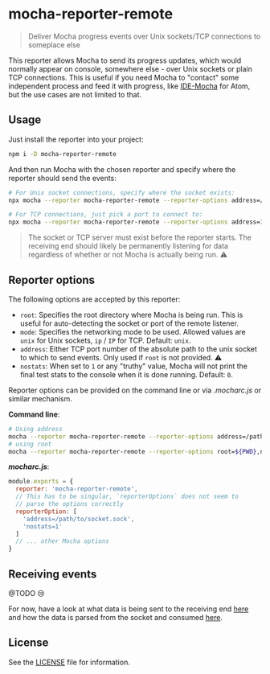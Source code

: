 # mocha-reporter-remote

> Deliver Mocha progress events over Unix sockets/TCP connections to someplace else

This reporter allows Mocha to send its progress updates, which would normally appear on console, somewhere else - over Unix sockets or plain TCP connections. This is useful if you need Mocha to "contact" some independent process and feed it with progress, like [IDE-Mocha][ide-mocha] for Atom, but the use cases are not limited to that.

## Usage

Just install the reporter into your project:

```sh
npm i -D mocha-reporter-remote
```

And then run Mocha with the chosen reporter and specify where the reporter should send the events:

```sh
# For Unix socket connections, specify where the socket exists:
npx mocha --reporter mocha-reporter-remote --reporter-options address=/var/folders/np/yp1y_nk504b0k61prl2pk4b40000gn/T/mocha-reporter-remote.sock

# For TCP connections, just pick a port to connect to:
npx mocha --reporter mocha-reporter-remote --reporter-options address=12345
```

> The socket or TCP server must exist before the reporter starts. The receiving end should likely be permanently listening for data regardless of whether or not Mocha is actually being run. ⚠️

## Reporter options

The following options are accepted by this reporter:

- `root`: Specifies the root directory where Mocha is being run. This is useful for auto-detecting the socket or port of the remote listener.
- `mode`: Specifies the networking mode to be used. Allowed values are `unix` for Unix sockets, `ip` / `IP` for TCP. Default: `unix`.
- `address`: Either TCP port number of the absolute path to the unix socket to which to send events. Only used if `root` is not provided. ⚠️
- `nostats`: When set to `1` or any "truthy" value, Mocha will not print the final test stats to the console when it is done running. Default: `0`.

Reporter options can be provided on the command line or via _.mocharc.js_ or similar mechanism.

**Command line**:

```sh
# Using address
mocha --reporter mocha-reporter-remote --reporter-options address=/path/to/socket.sock,nostats=1
# using root
mocha --reporter mocha-reporter-remote --reporter-options root=${PWD},nostats=1
```

**_mocharc.js_**:

```js
module.exports = {
  reporter: 'mocha-reporter-remote',
  // This has to be singular, `reporterOptions` does not seem to
  // parse the options correctly
  reporterOption: [
    'address=/path/to/socket.sock',
    'nostats=1'
  ]
  // ... other Mocha options
}
```

## Receiving events

@TODO 😢

For now, have a look at what data is being sent to the receiving end [here](src/serialisers.mjs) and how the data is parsed from the socket and consumed [here](https://github.com/Dreamscapes/atom-ide-mocha-core/blob/master/packages/ide-mocha/src/remote/index.mjs).

## License

See the [LICENSE](LICENSE) file for information.

[ide-mocha]: https://github.com/Dreamscapes/atom-ide-mocha-core/tree/master/packages/ide-mocha
